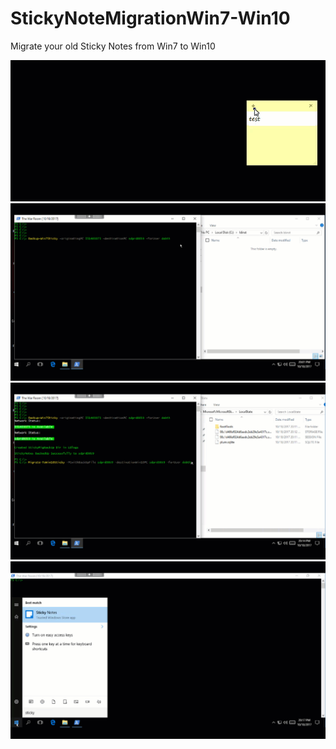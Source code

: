 # StickyNoteMigrationWin7-Win10
Migrate your old Sticky Notes from Win7 to Win10

![SCREENSHOT](Win7Sticky.gif)
![SCREENSHOT](BackUpWin7Sticky.gif)
![SCREENSHOT](MigrateWin10Sticky.gif)
![SCREENSHOT](testWin10Sticky.gif)
